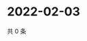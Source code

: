 # 2022-02-03

共 0 条

<!-- BEGIN WEIBO -->
<!-- 最后更新时间 Thu Feb 03 2022 02:12:58 GMT+0800 (China Standard Time) -->

<!-- END WEIBO -->
